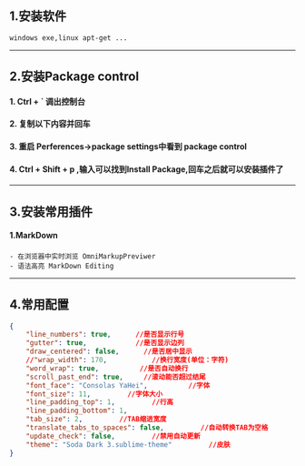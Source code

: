 
## 1.安装软件
	windows exe,linux apt-get ...
---
## 2.安装Package control
#### 1. Ctrl + ` 调出控制台
#### 2. 复制以下内容并回车
#### 3. 重启 Perferences->package settings中看到 package control
#### 4. Ctrl + Shift + p ,输入可以找到Install Package,回车之后就可以安装插件了
---
## 3.安装常用插件
#### 1.MarkDown
    - 在浏览器中实时浏览 OmniMarkupPreviwer
    - 语法高亮 MarkDown Editing
---
## 4.常用配置

``` json
{
    "line_numbers": true,      //是否显示行号
    "gutter": true,            //是否显示边列
    "draw_centered": false,      //是否居中显示
    //"wrap_width": 170,           //换行宽度(单位：字符)
    "word_wrap": true,          //是否自动换行
    "scroll_past_end": true,     //滚动能否超过结尾
    "font_face": "Consolas YaHei",          //字体
    "font_size": 11,         //字体大小
    "line_padding_top": 1,         //行高
    "line_padding_bottom": 1, 
    "tab_size": 2,         //TAB缩进宽度
    "translate_tabs_to_spaces": false,         //自动转换TAB为空格
    "update_check": false,         //禁用自动更新
    "theme": "Soda Dark 3.sublime-theme"         //皮肤
}
```


